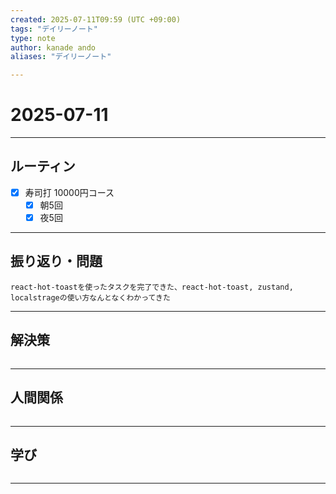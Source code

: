 ```yaml
---
created: 2025-07-11T09:59 (UTC +09:00)
tags: "デイリーノート"
type: note
author: kanade ando
aliases: "デイリーノート"

---
```


# 2025-07-11
---
## ルーティン
- [x] 寿司打 10000円コース
	- [x] 朝5回
	- [x] 夜5回
---
## 振り返り・問題
```plain text
react-hot-toastを使ったタスクを完了できた、react-hot-toast, zustand, localstrageの使い方なんとなくわかってきた
```
---
## 解決策
```plain text

```
---
## 人間関係
```plain text

```
---
## 学び
```plain text

```
---

